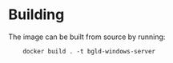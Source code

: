 Building
========

The image can be built from source by running:

        docker build . -t bgld-windows-server
